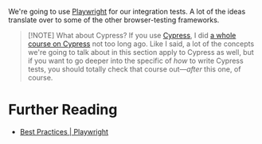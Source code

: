 We're going to use [Playwright](https://playwright.dev) for our integration tests. A lot of the ideas translate over to some of the other browser-testing frameworks.

> \[!NOTE\] What about Cypress?
> If you use [Cypress](https://cypress.io), I did [a whole course on Cypress](https://frontendmasters.com/courses/cypress/) not too long ago. Like I said, a lot of the concepts we're going to talk about in this section apply to Cypress as well, but if you want to go deeper into the specific of _how_ to write Cypress tests, you should totally check that course out—_after_ this one, of course.

# Further Reading

- [Best Practices | Playwright](https://playwright.dev/docs/best-practices)
